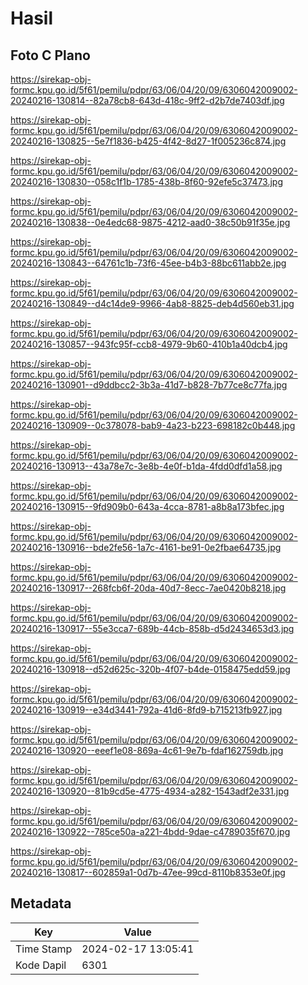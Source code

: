 # Hasil

## Foto C Plano

https://sirekap-obj-formc.kpu.go.id/5f61/pemilu/pdpr/63/06/04/20/09/6306042009002-20240216-130814--82a78cb8-643d-418c-9ff2-d2b7de7403df.jpg

https://sirekap-obj-formc.kpu.go.id/5f61/pemilu/pdpr/63/06/04/20/09/6306042009002-20240216-130825--5e7f1836-b425-4f42-8d27-1f005236c874.jpg

https://sirekap-obj-formc.kpu.go.id/5f61/pemilu/pdpr/63/06/04/20/09/6306042009002-20240216-130830--058c1f1b-1785-438b-8f60-92efe5c37473.jpg

https://sirekap-obj-formc.kpu.go.id/5f61/pemilu/pdpr/63/06/04/20/09/6306042009002-20240216-130838--0e4edc68-9875-4212-aad0-38c50b91f35e.jpg

https://sirekap-obj-formc.kpu.go.id/5f61/pemilu/pdpr/63/06/04/20/09/6306042009002-20240216-130843--64761c1b-73f6-45ee-b4b3-88bc611abb2e.jpg

https://sirekap-obj-formc.kpu.go.id/5f61/pemilu/pdpr/63/06/04/20/09/6306042009002-20240216-130849--d4c14de9-9966-4ab8-8825-deb4d560eb31.jpg

https://sirekap-obj-formc.kpu.go.id/5f61/pemilu/pdpr/63/06/04/20/09/6306042009002-20240216-130857--943fc95f-ccb8-4979-9b60-410b1a40dcb4.jpg

https://sirekap-obj-formc.kpu.go.id/5f61/pemilu/pdpr/63/06/04/20/09/6306042009002-20240216-130901--d9ddbcc2-3b3a-41d7-b828-7b77ce8c77fa.jpg

https://sirekap-obj-formc.kpu.go.id/5f61/pemilu/pdpr/63/06/04/20/09/6306042009002-20240216-130909--0c378078-bab9-4a23-b223-698182c0b448.jpg

https://sirekap-obj-formc.kpu.go.id/5f61/pemilu/pdpr/63/06/04/20/09/6306042009002-20240216-130913--43a78e7c-3e8b-4e0f-b1da-4fdd0dfd1a58.jpg

https://sirekap-obj-formc.kpu.go.id/5f61/pemilu/pdpr/63/06/04/20/09/6306042009002-20240216-130915--9fd909b0-643a-4cca-8781-a8b8a173bfec.jpg

https://sirekap-obj-formc.kpu.go.id/5f61/pemilu/pdpr/63/06/04/20/09/6306042009002-20240216-130916--bde2fe56-1a7c-4161-be91-0e2fbae64735.jpg

https://sirekap-obj-formc.kpu.go.id/5f61/pemilu/pdpr/63/06/04/20/09/6306042009002-20240216-130917--268fcb6f-20da-40d7-8ecc-7ae0420b8218.jpg

https://sirekap-obj-formc.kpu.go.id/5f61/pemilu/pdpr/63/06/04/20/09/6306042009002-20240216-130917--55e3cca7-689b-44cb-858b-d5d2434653d3.jpg

https://sirekap-obj-formc.kpu.go.id/5f61/pemilu/pdpr/63/06/04/20/09/6306042009002-20240216-130918--d52d625c-320b-4f07-b4de-0158475edd59.jpg

https://sirekap-obj-formc.kpu.go.id/5f61/pemilu/pdpr/63/06/04/20/09/6306042009002-20240216-130919--e34d3441-792a-41d6-8fd9-b715213fb927.jpg

https://sirekap-obj-formc.kpu.go.id/5f61/pemilu/pdpr/63/06/04/20/09/6306042009002-20240216-130920--eeef1e08-869a-4c61-9e7b-fdaf162759db.jpg

https://sirekap-obj-formc.kpu.go.id/5f61/pemilu/pdpr/63/06/04/20/09/6306042009002-20240216-130920--81b9cd5e-4775-4934-a282-1543adf2e331.jpg

https://sirekap-obj-formc.kpu.go.id/5f61/pemilu/pdpr/63/06/04/20/09/6306042009002-20240216-130922--785ce50a-a221-4bdd-9dae-c4789035f670.jpg

https://sirekap-obj-formc.kpu.go.id/5f61/pemilu/pdpr/63/06/04/20/09/6306042009002-20240216-130817--602859a1-0d7b-47ee-99cd-8110b8353e0f.jpg


## Metadata

| Key        | Value               |
| ---------- | ------------------- |
| Time Stamp | 2024-02-17 13:05:41 |
| Kode Dapil | 6301                |



